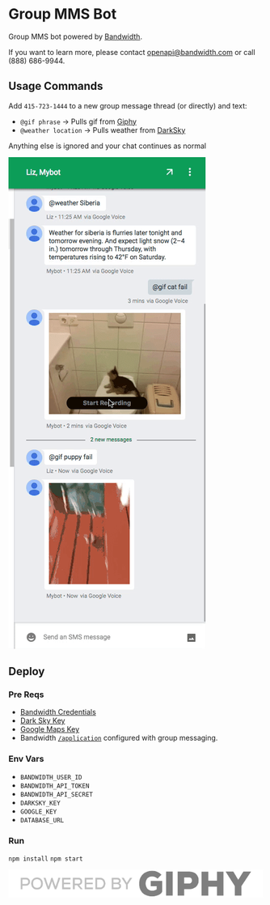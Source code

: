 # Group MMS Bot

Group MMS bot powered by [Bandwidth](http://dev.bandwidth.com).

If you want to learn more, please contact [openapi@bandwidth.com](mailto:openapi@bandwidth.com) or call (888) 686-9944.

## Usage Commands

Add `415-723-1444` to a new group message thread (or directly) and text:

* `@gif phrase` -> Pulls gif from [Giphy](http://giphy.com/)
* `@weather location` -> Pulls weather from [DarkSky](https://darksky.net/)

Anything else is ignored and your chat continues as normal

![Demo](gif_demo.gif)

## Deploy

### Pre Reqs
* [Bandwidth Credentials](http://dev.bandwidth.com)
* [Dark Sky Key](https://darksky.net/dev/)
* [Google Maps Key](https://developers.google.com/maps/documentation/geolocation/intro)
* Bandwidth [`/application`](http://dev.bandwidth.com/howto/incomingCallandMessaging.html) configured with group messaging.

### Env Vars
* `BANDWIDTH_USER_ID`
* `BANDWIDTH_API_TOKEN`
* `BANDWIDTH_API_SECRET`
* `DARKSKY_KEY`
* `GOOGLE_KEY`
* `DATABASE_URL`

### Run
`npm install`
`npm start`

![Powered by](giphy.png)